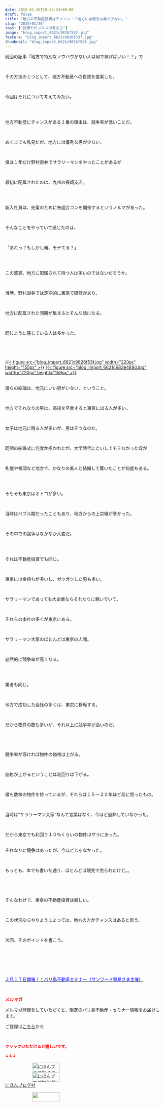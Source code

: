 ```yaml
---
date: 2019-01-26T19:43:24+09:00
draft: false
title: "地方の不動産投資はチャンス！？地方には優秀な男が少ない。"
slug: "2019/01/26"
tags: ["投資やビジネスの考え方"]
image: "blog_import_6621c9826f53f.jpg"
feature: "blog_import_6621c9826f53f.jpg"
thumbnail: "blog_import_6621c9826f53f.jpg"
---
```

<p>前回の記事「地方で特別なノウハウがない人は何で稼げばいい！？」で</p><p> </p><p>その方法の１つとして、地方不動産への投資を提案した。</p><p> </p><p>今回はそれについて考えてみたい。</p><p> </p><p><br/>地方不動産にチャンスがある１番の理由は、競争率が低いことだ。</p><p> </p><p>あくまでも私見だが、地方には優秀な男が少ない。</p><p> </p><p>僕は１年だけ野村證券でサラリーマンをやったことがあるが</p><p> </p><p>最初に配属されたのは、九州の長崎支店。</p><p> </p><p><br/>新入社員は、先輩のために毎週合コンを開催するというノルマがあった。</p><p> </p><p>そんなことをやっていて感じたのは、</p><p> </p><p>「あれっ？もしかし俺、モテてる？」</p><p> </p><p><br/>この感覚、地方に配属されて持つ人は多いのではないだろうか。</p><p> </p><p>当時、野村證券では定期的に東京で研修があり、</p><p> </p><p>地方に配属された同期が集まるとそんな話になる。</p><p> </p><p>同じように感じている人は多かった。</p><p> </p><p> </p><p><a href="blog_import_6621c9826f53f.jpg">{{< figure src="blog_import_6621c9826f53f.jpg" width="220px" height="155px" >}}</a> <a href="blog_import_6621c983e488d.jpg">{{< figure src="blog_import_6621c983e488d.jpg" width="220px" height="159px" >}}</a></p><p><br/>僕らの結論は、地元にいい男がいない、ということ。</p><p> </p><p>地方でそれなりの男は、高校を卒業すると東京に出る人が多い。</p><p> </p><p>女子は地元に残る人が多いが、男はそうなのだ。</p><p> </p><p>同期の結婚式に何度か招かれたが、大学時代にたいしてモテなかった奴が</p><p> </p><p>札幌や福岡など地方で、かなりの美人と結婚して驚いたことが何度もある。</p><p> </p><p><br/>そもそも東京はオトコが多い。</p><p> </p><p>当時はバブル期だったこともあり、地方からの上京組が多かった。</p><p> </p><p>その中での競争はなかなか大変だ。</p><p> </p><p><br/>それは不動産投資でも同じ。</p><p> </p><p>東京には金持ちが多いし、ガツガツした男も多い。</p><p> </p><p>サラリーマンであっても大企業ならそれなりに稼いでいて、</p><p> </p><p>それらの本社の多くが東京にある。</p><p> </p><p>サラリーマン大家のほとんどは東京の人間。</p><p> </p><p>必然的に競争率が高くなる。</p><p> </p><p><br/>業者も同じ。</p><p> </p><p>地方で成功した会社の多くは、東京に移転する。</p><p> </p><p>だから物件の数も多いが、それ以上に競争率が高いのだ。</p><p> </p><p> </p><p>競争率が高ければ物件の価格は上がる。</p><p> </p><p>価格が上がるということは利回りは下がる。</p><p> </p><p>僕も数棟の物件を持っているが、それらは１５～２０年ほど前に買ったもの。</p><p> </p><p>当時は“サラリーマン大家”なんて言葉はなく、今ほど過熱していなかった。</p><p> </p><p>だから東京でも利回り１０％くらいの物件はザラにあった。</p><p><br/>それなりに競争はあったが、今ほどじゃなかった。</p><p> </p><p>もっとも、本でも書いた通り、ほとんどは競売で売られたけど。。</p><p> </p><p> </p><p>そんなわけで、東京の不動産投資は厳しい。</p><p> </p><p>この状況ならやりようによっては、地方の方がチャンスはあると思う。</p><p> </p><p>次回、そのポイントを書こう。</p><p> </p><p> </p><p> </p><p><a href="index.html" target="_blank"><span style="color: rgb(0, 0, 255);">２月１７日開催！！バリ島不動産セミナー（サンワード貿易さま主催）</span></a></p><p> </p><p><span style="font-weight: bold;"><span style="color: rgb(255, 0, 0);">メルマガ</span></span></p><p>メルマガ登録をしていただくと、限定のバリ島不動産・セミナー情報をお届けします。</p><p>ご登録は<a href="f9eeVI" target="_blank">こちら</a>から</p><p style="text-align: center;"> </p><p><font color="#ff0000" size="2"><strong>クリックいただけると嬉しいです。</strong></font></p><p><font color="#ff0000" size="2"><strong>↓↓↓</strong></font></p><p><a href="ranking.html?p_cid=01260127" id="&amp;blogmura_banner" target="_blank"><img alt="にほんブログ村 その他生活ブログ 不動産投資へ" border="0" height="31" src="data:image/svg+xml;charset=utf-8,%3Csvg%20xmlns%3D%22http%3A%2F%2Fwww.w3.org%2F2000%2Fsvg%22%20title%3D%22Placeholder%20for%20Images%22%20role%3D%22presentation%22%20viewBox%3D%220%200%2088%2031%22%20%2F%3E" width="88" data-src="https://img-proxy.blog-video.jp/images?url=http%3A%2F%2Flife.blogmura.com%2Fhudousantoushi%2Fimg%2Fhudousantoushi88_31.gif" style="aspect-ratio: auto 88 / 31;"/><noscript><img alt="にほんブログ村 その他生活ブログ 不動産投資へ" border="0" height="31" src="https://img-proxy.blog-video.jp/images?url=http%3A%2F%2Flife.blogmura.com%2Fhudousantoushi%2Fimg%2Fhudousantoushi88_31.gif" width="88"></noscript></a><br/><a href="ranking.html?p_cid=01260127" target="_blank"><img alt="にほんブログ村 海外生活ブログ バリ島情報へ" border="0" height="31" src="data:image/svg+xml;charset=utf-8,%3Csvg%20xmlns%3D%22http%3A%2F%2Fwww.w3.org%2F2000%2Fsvg%22%20title%3D%22Placeholder%20for%20Images%22%20role%3D%22presentation%22%20viewBox%3D%220%200%2088%2031%22%20%2F%3E" width="88" data-src="https://img-proxy.blog-video.jp/images?url=http%3A%2F%2Foverseas.blogmura.com%2Fbali%2Fimg%2Fbali88_31.gif" style="aspect-ratio: auto 88 / 31;"/><noscript><img alt="にほんブログ村 海外生活ブログ バリ島情報へ" border="0" height="31" src="https://img-proxy.blog-video.jp/images?url=http%3A%2F%2Foverseas.blogmura.com%2Fbali%2Fimg%2Fbali88_31.gif" width="88"></noscript></a><br/><a href="ranking.html?p_cid=01260127" target="_blank">にほんブログ村</a></p><p><a href="link.php?1804582" title="人気ブログランキングへ"><img border="0" height="31" src="data:image/svg+xml;charset=utf-8,%3Csvg%20xmlns%3D%22http%3A%2F%2Fwww.w3.org%2F2000%2Fsvg%22%20title%3D%22Placeholder%20for%20Images%22%20role%3D%22presentation%22%20viewBox%3D%220%200%2088%2031%22%20%2F%3E" width="88" data-src="https://blog.with2.net/img/banner/banner_22.gif" style="aspect-ratio: auto 88 / 31;"/><noscript><img border="0" height="31" src="https://blog.with2.net/img/banner/banner_22.gif" width="88"></noscript></a></p><p> </p>

